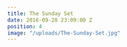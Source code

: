 ```yaml
---
title: The Sunday Set
date: 2016-09-28 23:09:00 Z
position: 4
image: "/uploads/The-Sunday-Set.jpg"
---
```


